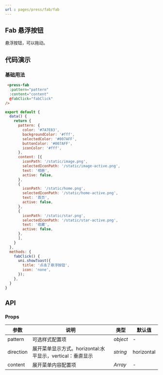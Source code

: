 ```yaml
---
url : pages/press/fab/fab
---
```


## Fab 悬浮按钮

悬浮按钮，可以拖动。

## 代码演示

### 基础用法

```html
 <press-fab
  :pattern="pattern"
  :content="content"
  @fabClick="fabClick"
/>
```

```js
export default {
  data() {
    return {
      pattern: {
        color: '#7A7E83',
        backgroundColor: '#fff',
        selectedColor: '#007AFF',
        buttonColor: '#007AFF',
        iconColor: '#fff',
      },
      content: [{
        iconPath: '/static/image.png',
        selectedIconPath: '/static/image-active.png',
        text: '相册',
        active: false,
      },
      {
        iconPath: '/static/home.png',
        selectedIconPath: '/static/home-active.png',
        text: '首页',
        active: false,
      },
      {
        iconPath: '/static/star.png',
        selectedIconPath: '/static/star-active.png',
        text: '收藏',
        active: false,
      },
      ],
    }
  },
  methods: {
    fabClick() {
      uni.showToast({
        title: '点击了悬浮按钮',
        icon: 'none',
      });
    },
  }
}
```

## API

### Props


| 参数      | 说明                                                      | 类型     | 默认值     |
| --------- | --------------------------------------------------------- | -------- | ---------- |
| pattern   | 可选样式配置项                                            | _object_ | -          |
| direction | 展开菜单显示方式。horizontal:水平显示，vertical：垂直显示 | _string_ | horizontal |
| content   | 展开菜单内容配置项                                        | _Array_  | -          |
